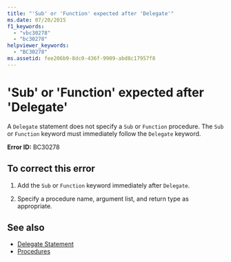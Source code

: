 ```yaml
---
title: "'Sub' or 'Function' expected after 'Delegate'"
ms.date: 07/20/2015
f1_keywords: 
  - "vbc30278"
  - "bc30278"
helpviewer_keywords: 
  - "BC30278"
ms.assetid: fee206b9-8dc0-436f-9909-abd8c17957f8
---
```

# 'Sub' or 'Function' expected after 'Delegate'
A `Delegate` statement does not specify a `Sub` or `Function` procedure. The `Sub` or `Function` keyword must immediately follow the `Delegate` keyword.  
  
 **Error ID:** BC30278  
  
## To correct this error  
  
1. Add the `Sub` or `Function` keyword immediately after `Delegate`.  
  
2. Specify a procedure name, argument list, and return type as appropriate.  
  
## See also

- [Delegate Statement](../../visual-basic/language-reference/statements/delegate-statement.md)
- [Procedures](../../visual-basic/programming-guide/language-features/procedures/index.md)
